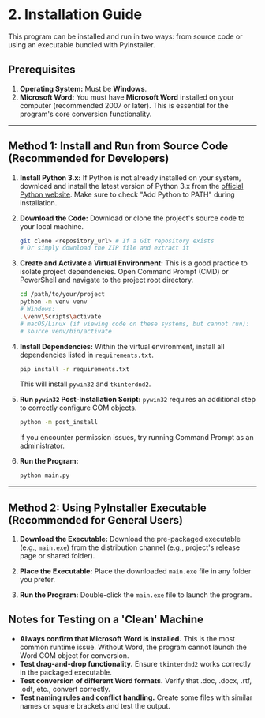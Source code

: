 # 2. Installation Guide

This program can be installed and run in two ways: from source code or using an executable bundled with PyInstaller.

## Prerequisites
1.  **Operating System:** Must be **Windows**.
2.  **Microsoft Word:** You must have **Microsoft Word** installed on your computer (recommended 2007 or later). This is essential for the program's core conversion functionality.

---

## Method 1: Install and Run from Source Code (Recommended for Developers)

1.  **Install Python 3.x:**
    If Python is not already installed on your system, download and install the latest version of Python 3.x from the [official Python website](https://www.python.org/downloads/windows/). Make sure to check "Add Python to PATH" during installation.

2.  **Download the Code:**
    Download or clone the project's source code to your local machine.
    ```bash
    git clone <repository_url> # If a Git repository exists
    # Or simply download the ZIP file and extract it
    ```

3.  **Create and Activate a Virtual Environment:**
    This is a good practice to isolate project dependencies.
    Open Command Prompt (CMD) or PowerShell and navigate to the project root directory.
    ```bash
    cd /path/to/your/project
    python -m venv venv
    # Windows:
    .\venv\Scripts\activate
    # macOS/Linux (if viewing code on these systems, but cannot run):
    # source venv/bin/activate
    ```

4.  **Install Dependencies:**
    Within the virtual environment, install all dependencies listed in `requirements.txt`.
    ```bash
    pip install -r requirements.txt
    ```
    This will install `pywin32` and `tkinterdnd2`.

5.  **Run `pywin32` Post-Installation Script:**
    `pywin32` requires an additional step to correctly configure COM objects.
    ```bash
    python -m post_install
    ```
    If you encounter permission issues, try running Command Prompt as an administrator.

6.  **Run the Program:**
    ```bash
    python main.py
    ```

---

## Method 2: Using PyInstaller Executable (Recommended for General Users)

1.  **Download the Executable:**
    Download the pre-packaged executable (e.g., `main.exe`) from the distribution channel (e.g., project's release page or shared folder).

2.  **Place the Executable:**
    Place the downloaded `main.exe` file in any folder you prefer.

3.  **Run the Program:**
    Double-click the `main.exe` file to launch the program.

## Notes for Testing on a 'Clean' Machine
*   **Always confirm that Microsoft Word is installed.** This is the most common runtime issue. Without Word, the program cannot launch the Word COM object for conversion.
*   **Test drag-and-drop functionality.** Ensure `tkinterdnd2` works correctly in the packaged executable.
*   **Test conversion of different Word formats.** Verify that .doc, .docx, .rtf, .odt, etc., convert correctly.
*   **Test naming rules and conflict handling.** Create some files with similar names or square brackets and test the output.
